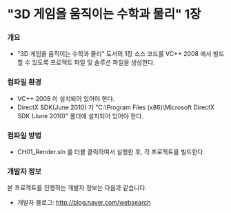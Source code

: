 ﻿# "3D 게임을 움직이는 수학과 물리" 1장

### 개요

* "3D 게임을 움직이는 수학과 물리" 도서의 1장 소스 코드를 VC++ 2008 에서 빌드할 수 있도록 프로젝트 파일 및 솔루션 파일을 생성한다.
 
### 컴파일 환경

* VC++ 2008 이 설치되어 있어야 한다.
* DirectX SDK(June 2010) 가 "C:\Program Files (x86)\Microsoft DirectX SDK (June 2010)" 폴더에 설치되어 있어야 한다.

### 컴파일 방법

* CH01_Render.sln 를 더블 클릭하여서 실행한 후, 각 프로젝트를 빌드한다.

### 개발자 정보
본 프로젝트를 진행하는 개발자 정보는 다음과 같습니다.

* 개발자 블로그: http://blog.naver.com/websearch


